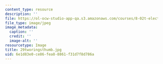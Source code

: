 ```yaml
---
content_type: resource
description: ''
file: https://ol-ocw-studio-app-qa.s3.amazonaws.com/courses/8-02t-electricity-and-magnetism-spring-2005/6e1d83e0ce86fea88861f31d7f8d786a_29tworingsthumb.jpg
file_type: image/jpeg
image_metadata:
  caption: ''
  credit: ''
  image-alt: ''
resourcetype: Image
title: 29tworingsthumb.jpg
uid: 6e1d83e0-ce86-fea8-8861-f31d7f8d786a
---
```

